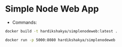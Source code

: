# Simple Node Web App

- Commands:

```bash
docker build -t hardikshakya/simplenodeweb:latest .

docker run -p 5000:8080 hardikshakya/simplenodeweb
```
